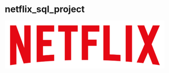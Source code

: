# netflix_sql_project
![Netflix Logo ](https://github.com/AbhishekRajbhar280502/netflix_sql_project/blob/main/logo.png)
